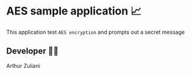 # AES sample application :chart_with_upwards_trend:

This application test `AES encryption` and prompts out a secret message

## Developer :technologist:

Arthur Zuliani
